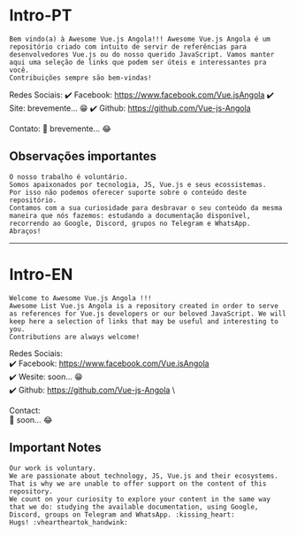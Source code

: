 # Intro-PT

    Bem vindo(a) à Awesome Vue.js Angola!!! Awesome Vue.js Angola é um repositório criado com intuito de servir de referências para desenvolvedores Vue.js ou do nosso querido JavaScript. Vamos manter aqui uma seleção de links que podem ser úteis e interessantes pra você.
    Contribuições sempre são bem-vindas!

Redes Sociais:
:heavy_check_mark: Facebook: <https://www.facebook.com/Vue.jsAngola>
:heavy_check_mark: Site: brevemente... :grin:
:heavy_check_mark: Github: <https://github.com/Vue-js-Angola>

Contato:
:email: brevemente... :joy:

## Observações importantes

    O nosso trabalho é voluntário. 
    Somos apaixonados por tecnologia, JS, Vue.js e seus ecossistemas.
    Por isso não podemos oferecer suporte sobre o conteúdo deste repositório.
    Contamos com a sua curiosidade para desbravar o seu conteúdo da mesma maneira que nós fazemos: estudando a documentação disponível, recorrendo ao Google, Discord, grupos no Telegram e WhatsApp.
    Abraços!

---

# Intro-EN

    Welcome to Awesome Vue.js Angola !!!
    Awesome List Vue.js Angola is a repository created in order to serve as references for Vue.js developers or our beloved JavaScript. We will keep here a selection of links that may be useful and interesting to you.
    Contributions are always welcome!

Redes Sociais: \
:heavy_check_mark: Facebook: https://www.facebook.com/Vue.jsAngola \
:heavy_check_mark: Wesite: soon... :grin: \
:heavy_check_mark: Github: https://github.com/Vue-js-Angola \

Contact: \
:email: soon... :joy:

## Important Notes

    Our work is voluntary.
    We are passionate about technology, JS, Vue.js and their ecosystems.
    That is why we are unable to offer support on the content of this repository.
    We count on your curiosity to explore your content in the same way that we do: studying the available documentation, using Google, Discord, groups on Telegram and WhatsApp. :kissing_heart:
    Hugs! :vheartheartok_handwink:
